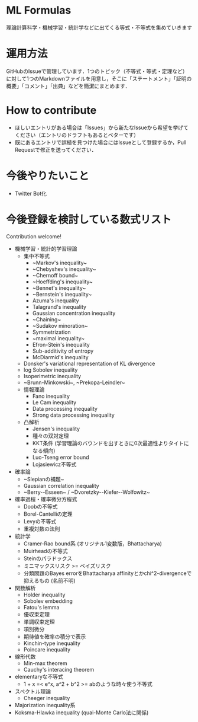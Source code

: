 # ML Formulas
理論計算科学・機械学習・統計学などに出てくる等式・不等式を集めていきます

# 運用方法

GitHubのIssueで管理しています．1つのトピック（不等式・等式・定理など）に対して1つのMarkdownファイルを用意し，そこに「ステートメント」「証明の概要」「コメント」「出典」などを簡潔にまとめます．

# How to contribute

* ほしいエントリがある場合は「Issues」から新たなIssueから希望を挙げてください（エントリのドラフトもあるとベターです）
* 既にあるエントリで誤植を見つけた場合にはIssueとして登録するか，Pull Requestで修正を送ってください．


# 今後やりたいこと

* Twitter Bot化

# 今後登録を検討している数式リスト

Contribution welcome!

* 機械学習・統計的学習理論
  * 集中不等式
    * ~Markov's inequality~
    * ~Chebyshev's inequality~
    * ~Chernoff bound~
    * ~Hoeffding's inequality~
    * ~Bennet's inequality~
    * ~Bernstein's inequality~
    * Azuma's inequality
    * Talagrand's inequality
    * Gaussian concentration inequality
    * ~Chaining~
    * ~Sudakov minoration~
    * Symmetrization
    * ~maximal inequality~
    * Efron-Stein's inequality
    * Sub-additivity of entropy
    * McDiarmid's inequality
  * Donsker's variational representation of KL divergence
  * log Sobolev inequality
  * Isoperimetric inequality
  * ~Brunn-Minkowski~, ~Prekopa-Leindler~
  * 情報理論
    * Fano inequality
    * Le Cam inequality
    * Data processing inequality
    * Strong data processing inequality
  * 凸解析
    * Jensen's inequality
    * 種々の双対定理
    * KKT条件 (学習理論のバウンドを出すときに0次最適性よりタイトになる傾向)
    * Luo-Tseng error bound
    * Lojasiewicz不等式
* 確率論
  * ~Slepianの補題~
  * Gaussian correlation inequality
  * ~Berry--Esseen~ / ~Dvoretzky--Kiefer--Wolfowitz~
* 確率過程・確率微分方程式
  * Doobの不等式
  * Borel-Cantelliの定理
  * Levyの不等式
  * 重複対数の法則
* 統計学
  * Cramer-Rao bound系 (オリジナル1変数版，Bhattacharya)
  * Muirheadの不等式
  * Steinのパラドックス
  * ミニマックスリスク >= ベイズリスク
  * 分類問題のBayes errorをBhattacharya affinityとかchi^2-divergenceで抑えるもの (名前不明)
* 関数解析
  * Holder inequality
  * Sobolev embedding
  * Fatou's lemma
  * 優収束定理
  * 単調収束定理
  * 項別微分
  * 期待値を確率の積分で表示
  * Kinchin-type inequality
  * Poincare inequality
* 線形代数
  * Min-max theorem
  * Cauchy's interacing theorem
* elementaryな不等式
  * 1 + x =< e^x, a^2 + b^2 >= abのような時々使う不等式
* スペクトル理論
  * Cheeger inequality
* Majorization inequality系
* Koksma-Hlawka inequality (quai-Monte Carlo法に関係)

